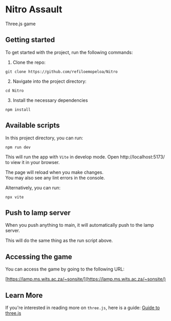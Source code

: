 # Nitro Assault

Three.js game

## Getting started

To get started with the project, run the following commands:

1. Clone the repo:

```shell
git clone https://github.com/refiloemopeloa/Nitro
```

2. Navigate into the project directory:

```shell
cd Nitro
```

3. Install the necessary dependencies

```shell
npm install
```

## Available scripts

In this project directory, you can run:

```shell
npm run dev
```

This will run the app with `Vite` in develop mode. 
Open http://localhost:5173/ to view it in your browser.

The page will reload when you make changes.  
You may also see any lint errors in the console.

Alternatively, you can run:

```shell
npx vite
```
## Push to lamp server

When you push anything to main, it will automatically push to the lamp server.

This will do the same thing as the run script above.

## Accessing the game

You can access the game by going to the following URL:

[https://lamp.ms.wits.ac.za/~sonsite/](https://lamp.ms.wits.ac.za/~sonsite/)

## Learn More

If you're interested in reading more on `three.js`, here is a guide: [Guide to three.js](https://github.com/refiloemopeloa/three.js/blob/main/Guide%20to%20three.js.md)
